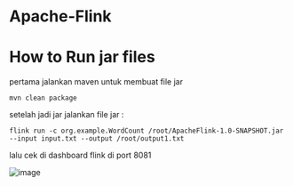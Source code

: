﻿# Apache-Flink

# How to Run jar files

pertama jalankan maven untuk membuat file jar

```
mvn clean package

```

setelah jadi jar jalankan file jar :

```
flink run -c org.example.WordCount /root/ApacheFlink-1.0-SNAPSHOT.jar --input input.txt --output /root/output1.txt

```

lalu cek di dashboard flink di port 8081

![image](https://github.com/user-attachments/assets/31e47aee-5f24-4d46-937f-d3799c02b363)
